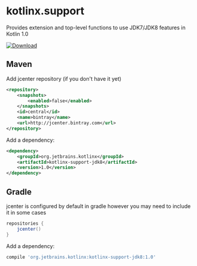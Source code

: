 # kotlinx.support
Provides extension and top-level functions to use JDK7/JDK8 features in Kotlin 1.0

[ ![Download](https://api.bintray.com/packages/kotlin/kotlinx.support/kotlinx.support/images/download.svg) ](https://bintray.com/kotlin/kotlinx.support/kotlinx.support/_latestVersion)

## Maven

Add jcenter repository (if you don't have it yet)

```xml
<repository>
    <snapshots>
        <enabled>false</enabled>
    </snapshots>
    <id>central</id>
    <name>bintray</name>
    <url>http://jcenter.bintray.com</url>
</repository>
```

Add a dependency:

```xml
<dependency>
    <groupId>org.jetbrains.kotlinx</groupId>
    <artifactId>kotlinx-support-jdk8</artifactId>
    <version>1.0</version>
</dependency>
```

## Gradle

jcenter is configured by default in gradle however you may need to include it in some cases

```groovy
repositories {
    jcenter()
}
```

Add a dependency:

```groovy
compile 'org.jetbrains.kotlinx:kotlinx-support-jdk8:1.0'
```